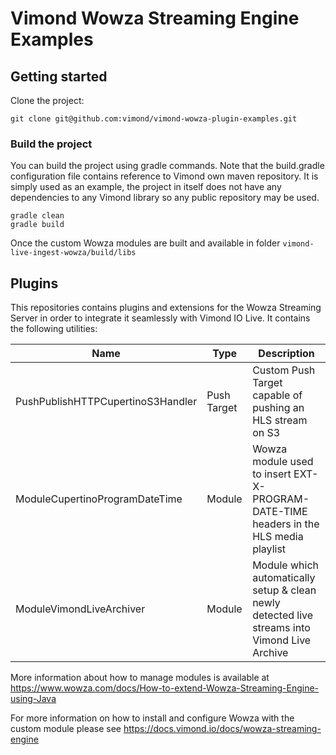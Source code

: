 # Vimond Wowza Streaming Engine Examples

## Getting started

Clone the project:

```
git clone git@github.com:vimond/vimond-wowza-plugin-examples.git
```

### Build the project

You can build the project using gradle commands. Note that the build.gradle
configuration file contains reference to Vimond own maven repository. It is simply used as an example, the project in
itself does not have any dependencies to any Vimond library so any public repository may be used.

```
gradle clean
gradle build
```

Once the custom Wowza modules are built and available in folder `vimond-live-ingest-wowza/build/libs`

## Plugins

This repositories contains plugins and extensions for the Wowza Streaming Server in order to integrate it seamlessly with
Vimond IO Live. It contains the following utilities:


| Name | Type | Description |
|---|---|---|
| PushPublishHTTPCupertinoS3Handler | Push Target | Custom Push Target capable of pushing an HLS stream on S3 |
| ModuleCupertinoProgramDateTime | Module | Wowza module used to insert EXT-X-PROGRAM-DATE-TIME headers in the HLS media playlist |
| ModuleVimondLiveArchiver | Module | Module which automatically setup & clean newly detected live streams into Vimond Live Archive |

More information about how to manage modules is available at https://www.wowza.com/docs/How-to-extend-Wowza-Streaming-Engine-using-Java


For more information on how to install and configure Wowza with the custom module please see https://docs.vimond.io/docs/wowza-streaming-engine
